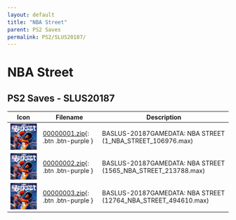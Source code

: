 ```yaml
---
layout: default
title: "NBA Street"
parent: PS2 Saves
permalink: PS2/SLUS20187/
---
```

# NBA Street

## PS2 Saves - SLUS20187

| Icon | Filename | Description |
|------|----------|-------------|
| ![NBA Street](icon0.png) | [00000001.zip](00000001.zip){: .btn .btn-purple } | BASLUS-20187GAMEDATA: NBA STREET (1_NBA_STREET_106976.max) |
| ![NBA Street](icon0.png) | [00000002.zip](00000002.zip){: .btn .btn-purple } | BASLUS-20187GAMEDATA: NBA STREET (1565_NBA_STREET_213788.max) |
| ![NBA Street](icon0.png) | [00000003.zip](00000003.zip){: .btn .btn-purple } | BASLUS-20187GAMEDATA: NBA STREET (12764_NBA_STREET_494610.max) |
